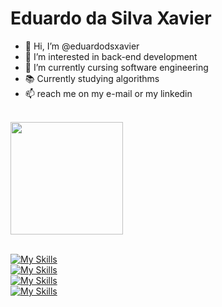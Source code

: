 # Eduardo da Silva Xavier

- 👋 Hi, I’m @eduardodsxavier
- 👀 I’m interested in back-end development
- 🌱 I’m currently cursing software engineering
- 📚 Currently studying algorithms
- 📫 reach me on my e-mail or my linkedin
<br>
<div>
  <a href="https://github.com/eduardodsxavier">
  <img height="180em" src="https://github-readme-stats.vercel.app/api/top-langs/?username=eduardodsxavier&layout=compact&langs_count=7&theme=tokyonight"/>
</div>
<br>

[![My Skills](https://skillicons.dev/icons?i=js,html,css,c,java,py)](https://skillicons.dev)\
[![My Skills](https://skillicons.dev/icons?i=bootstrap,flask)](https://skillicons.dev)\
[![My Skills](https://skillicons.dev/icons?i=mysql,sqlite)](https://skillicons.dev)\
[![My Skills](https://skillicons.dev/icons?i=git,github,linux,arch)](https://skillicons.dev)



    
<!---
eduardodsxavier/eduardodsxavier is a ✨ special ✨ repository because its `README.md` (this file) appears on your GitHub profile.
You can click the Preview link to take a look at your changes.
--->
